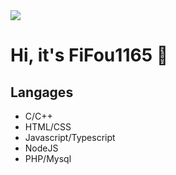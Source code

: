 
<img src="https://image.noelshack.com/fichiers/2023/26/7/1688300073-willibald.png">


<h1> Hi, it's FiFou1165 👋 </h1>

<h2> Langages </h2>
<ul>
  <li>C/C++</li>
  <li>HTML/CSS</li>
  <li>Javascript/Typescript</li>
  <li>NodeJS</li>
  <li>PHP/Mysql</li>
</ul>


  

